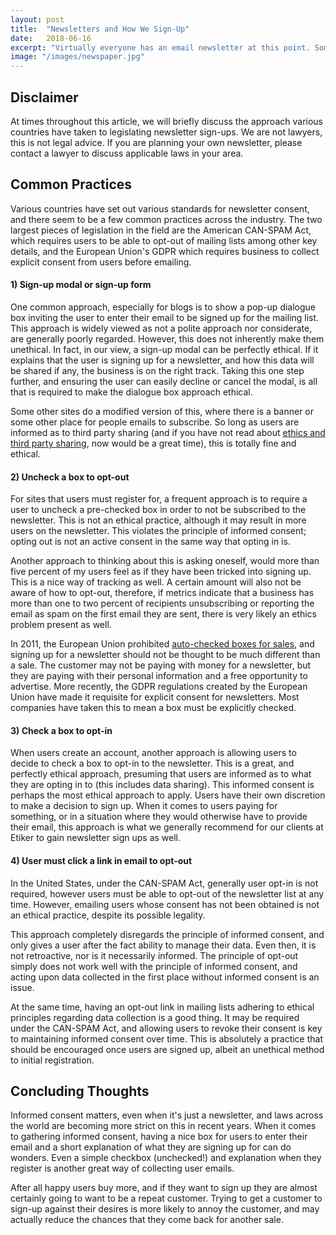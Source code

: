 ```yaml
---
layout: post
title:  "Newsletters and How We Sign-Up"
date:   2018-06-16
excerpt: "Virtually everyone has an email newsletter at this point. Sometimes users are signed up automatically, sometimes they fill out a form, sometimes a box is autochecked. We take a look at the ethics of various approaches to newsletter sign-ups."
image: "/images/newspaper.jpg"
---
```


## Disclaimer
At times throughout this article, we will briefly discuss the approach various countries have taken to legislating newsletter sign-ups. We are not lawyers, this is not legal advice. If you are planning your own newsletter, please contact a lawyer to discuss applicable laws in your area.

## Common Practices
Various countries have set out various standards for newsletter consent, and there seem to be a few common practices across the industry. The two largest pieces of legislation in the field are the American CAN-SPAM Act, which requires users to be able to opt-out of mailing lists among other key details, and the European Union's GDPR which requires business to collect explicit consent from users before emailing.

#### 1) Sign-up modal or sign-up form
One common approach, especially for blogs is to show a pop-up dialogue box inviting the user to enter their email to be signed up for the mailing list. This approach is widely viewed as not a polite approach nor considerate, are generally poorly regarded. However, this does not inherently make them unethical. In fact, in our view, a sign-up modal can be perfectly ethical. If it explains that the user is signing up for a newsletter, and how this data will be shared if any, the business is on the right track. Taking this one step further, and ensuring the user can easily decline or cancel the modal, is all that is required to make the dialogue box approach ethical.

Some other sites do a modified version of this, where there is a banner or some other place for people emails to subscribe. So long as users are informed as to third party sharing (and if you have not read about [ethics and third party sharing](https://blog.etiker.com/blog/was-facebook-right/), now would be a great time), this is totally fine and ethical.

#### 2) Uncheck a box to opt-out
For sites that users must register for, a frequent approach is to require a user to uncheck a pre-checked box in order to not be subscribed to the newsletter. This is not an ethical practice, although it may result in more users on the newsletter. This violates the principle of informed consent; opting out is not an active consent in the same way that opting in is. 

Another approach to thinking about this is asking oneself, would more than five percent of my users feel as if they have been tricked into signing up. This is a nice way of tracking as well. A certain amount will also not be aware of how to opt-out, therefore, if metrics indicate that a business has more than one to two percent of recipients unsubscribing or reporting the email as spam on the first email they are sent, there is very likely an ethics problem present as well. 

In 2011, the European Union prohibited [auto-checked boxes for sales](https://www.bbc.com/news/world-europe-15260748), and signing up for a newsletter should not be thought to be much different than a sale. The customer may not be paying with money for a newsletter, but they are paying with their personal information and a free opportunity to advertise. More recently, the GDPR regulations created by the European Union have made it requisite for explicit consent for newsletters. Most companies have taken this to mean a box must be explicitly checked.

#### 3) Check a box to opt-in
When users create an account, another approach is allowing users to decide to check a box to opt-in to the newsletter. This is a great, and perfectly ethical approach, presuming that users are informed as to what they are opting in to (this includes data sharing). This informed consent is perhaps the most ethical approach to apply. Users have their own discretion to make a decision to sign up. When it comes to users paying for something, or in a situation where they would otherwise have to provide their email, this approach is what we generally recommend for our clients at Etiker to gain newsletter sign ups as well.

#### 4) User must click a link in email to opt-out
In the United States, under the CAN-SPAM Act, generally user opt-in is not required, however users must be able to opt-out of the newsletter list at any time. However, emailing users whose consent has not been obtained is not an ethical practice, despite its possible legality.

This approach completely disregards the principle of informed consent, and only gives a user after the fact ability to manage their data. Even then, it is not retroactive, nor is it necessarily informed. The principle of opt-out simply does not work well with the principle of informed consent, and acting upon data collected in the first place without informed consent is an issue.

At the same time, having an opt-out link in mailing lists adhering to ethical principles regarding data collection is a good thing. It may be required under the CAN-SPAM Act, and allowing users to revoke their consent is key to maintaining informed consent over time. This is absolutely a practice that should be encouraged once users are signed up, albeit an unethical method to initial registration.

## Concluding Thoughts
Informed consent matters, even when it's just a newsletter, and laws across the world are becoming more strict on this in recent years. When it comes to gathering informed consent, having a nice box for users to enter their email and a short explanation of what they are signing up for can do wonders. Even a simple checkbox (unchecked!) and explanation when they register is another great way of collecting user emails. 

After all happy users buy more, and if they want to sign up they are almost certainly going to want to be a repeat customer. Trying to get a customer to sign-up against their desires is more likely to annoy the customer, and may actually reduce the chances that they come back for another sale.
